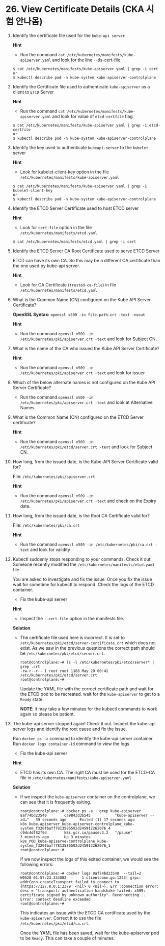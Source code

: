 # 26. View Certificate Details (CKA 시험 안나옴)



1. Identify the certificate file used for the `kube-api server`

   **Hint**

   - Run the command `cat /etc/kubernetes/manifests/kube-apiserver.yaml` and look for the line --tls-cert-file

   ```
   $ cat /etc/kubernetes/manifests/kube-apiserver.yaml | grep -i cert
   or
   $ kubectl describe pod -n kube-system kube-apiserver-controlplane
   ```

2. Identify the Certificate file used to authenticate `kube-apiserver` as a client to `ETCD` Server

   **Hint**

   - Run the command `cat /etc/kubernetes/manifests/kube-apiserver.yaml` and look for value of `etcd-certfile` flag.

   ```
   $ cat /etc/kubernetes/manifests/kube-apiserver.yaml | grep -i etcd-certfile
   or
   $ kubectl describe pod -n kube-system kube-apiserver-controlplane
   ```

3. Identify the key used to authenticate `kubeapi-server` to the `kubelet` server

   **Hint**

   - Look for kubelet-client-key option in the file `/etc/kubernetes/manifests/kube-apiserver.yaml`

   ```
   $ cat /etc/kubernetes/manifests/kube-apiserver.yaml | grep -i kubelet-client-key
   or
   $ kubectl describe pod -n kube-system kube-apiserver-controlplane
   ```

4. Identify the ETCD Server Certificate used to host ETCD server

   **Hint**

   - Look for `cert-file` option in the file `/etc/kubernetes/manifests/etcd.yaml`

   ```
   $ cat /etc/kubernetes/manifests/etcd.yaml | grep -i cert
   ```

5. Identify the ETCD Server CA Root Certificate used to serve ETCD Server

   ETCD can have its own CA. So this may be a different CA certificate than the one used by kube-api server.

   **Hint**

   - Look for CA Certificate (`trusted-ca-file`) in file `/etc/kubernetes/manifests/etcd.yaml`

6. What is the Common Name (CN) configured on the Kube API Server Certificate?

   **OpenSSL Syntax:** `openssl x509 -in file-path.crt -text -noout`

   **Hint**

   - Run the command `openssl x509 -in /etc/kubernetes/pki/apiserver.crt -text` and look for Subject CN.

7. What is the name of the CA who issued the Kube API Server Certificate?

   **Hint**

   - Run the command `openssl x509 -in /etc/kubernetes/pki/apiserver.crt -text` and look for issuer

8. Which of the below alternate names is not configured on the Kube API Server Certificate?

   - Run the command `openssl x509 -in /etc/kubernetes/pki/apiserver.crt -text` and look at Alternative Names

9. What is the Common Name (CN) configured on the ETCD Server certificate?

   **Hint**

   - Run the command `openssl x509 -in /etc/kubernetes/pki/etcd/server.crt -text` and look for Subject CN.

10. How long, from the issued date, is the Kube-API Server Certificate valid for?

    File: `/etc/kubernetes/pki/apiserver.crt`

    **Hint**

    - Run the command `openssl x509 -in /etc/kubernetes/pki/apiserver.crt -text` and check on the Expiry date.

11. How long, from the issued date, is the Root CA Certificate valid for?

    File: `/etc/kubernetes/pki/ca.crt`

    **Hint**

    - Run the command `openssl x509 -in /etc/kubernetes/pki/ca.crt -text` and look for validity

12. Kubectl suddenly stops responding to your commands. Check it out! Someone recently modified the `/etc/kubernetes/manifests/etcd.yaml` file

    You are asked to investigate and fix the issue. Once you fix the issue wait for sometime for kubectl to respond. Check the logs of the ETCD container.

    - Fix the kube-api server

    **Hint**

    - Inspect the `--cert-file` option in the manifests file.

    **Solution**

    - The certificate file used here is incorrect. It is set to `/etc/kubernetes/pki/etcd/server-certificate.crt` which does not exist. As we saw in the previous questions the correct path should be `/etc/kubernetes/pki/etcd/server.crt`.

      ```
      root@controlplane:~# ls -l /etc/kubernetes/pki/etcd/server* | grep .crt
      -rw-r--r-- 1 root root 1188 May 20 00:41 /etc/kubernetes/pki/etcd/server.crt
      root@controlplane:~# 
      ```

      Update the YAML file with the correct certificate path and wait for the ETCD pod to be recreated. wait for the `kube-apiserver` to get to a `Ready` state.

      **NOTE**: It may take a few minutes for the kubectl commands to work again so please be patient.

13. The kube-api server stopped again! Check it out. Inspect the kube-api server logs and identify the root cause and fix the issue.

    Run `docker ps -a` command to identify the kube-api server container. Run `docker logs container-id` command to view the logs.

    - Fix the kube-api server

    **Hint**

    - ETCD has its own CA. The right CA must be used for the ETCD-CA file in `/etc/kubernetes/manifests/kube-apiserver.yaml`

    **Solution**

    - If we inspect the `kube-apiserver` container on the controlplane, we can see that it is frequently exiting.

      ```
      root@controlplane:~# docker ps -a | grep kube-apiserver
      8af74bd23540        ca9843d3b545           "kube-apiserver --ad…"   39 seconds ago      Exited (1) 17 seconds ago                          k8s_kube-apiserver_kube-apiserver-controlplane_kube-system_f320fbaff7813586592d245912262076_4
      c9dc4df82f9d        k8s.gcr.io/pause:3.2   "/pause"                 3 minutes ago       Up 3 minutes                                       k8s_POD_kube-apiserve-controlplane_kube-system_f320fbaff7813586592d245912262076_1
      root@controlplane:~# 
      ```

      If we now inspect the logs of this exited container, we would see the following errors:

      ```
      root@controlplane:~# docker logs 8af74bd23540  --tail=2
      W0520 01:57:23.333002       1 clientconn.go:1223] grpc: addrConn.createTransport failed to connect to {https://127.0.0.1:2379  <nil> 0 <nil>}. Err :connection error: desc = "transport: authentication handshake failed: x509: certificate signed by unknown authority". Reconnecting...
      Error: context deadline exceeded
      root@controlplane:~# 
      ```

      This indicates an issue with the ETCD CA certificate used by the `kube-apiserver`. Correct it to use the file `/etc/kubernetes/pki/etcd/ca.crt`.

      Once the YAML file has been saved, wait for the kube-apiserver pod to be `Ready`. This can take a couple of minutes.